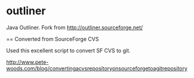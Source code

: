 outliner
========

Java Outliner. Fork from http://outliner.sourceforge.net/


== Converted from SourceForge CVS

Used this excellent script to convert SF CVS to git.

http://www.pete-woods.com/blog/convertingacvsrepositoryonsourceforgetoagitrepository


